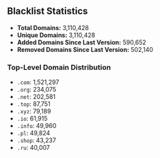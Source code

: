 ## Blacklist Statistics

- **Total Domains:** 3,110,428
- **Unique Domains:** 3,110,428
- **Added Domains Since Last Version:** 590,652
- **Removed Domains Since Last Version:** 502,140

### Top-Level Domain Distribution

-  `.com`: 1,521,297
-  `.org`: 234,075
-  `.net`: 202,581
-  `.top`: 87,751
-  `.xyz`: 79,189
-  `.io`: 61,915
-  `.info`: 49,960
-  `.pl`: 49,824
-  `.shop`: 43,237
-  `.ru`: 40,007
